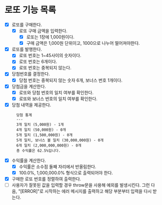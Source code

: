# 로또 기능 목록

- [x] 로또를 구매한다.
  - [x] 로또 구매 금액을 입력한다.
    - [x] 로또는 1장에 1,000원이다.
    - [x] 구매 금액은 1,000원 단위이고, 1000으로 나누어 떨어져야한다.
- [x] 로또를 발행한다.
  - [x] 로또 번호는 1~45사이의 숫자이다.
  - [x] 로또 번호는 6개이다.
  - [x] 로또 번호는 중복되지 않는다.
- [x] 당첨번호를 결정한다.
  - [x] 당첨 번호는 중복되지 않는 숫자 6개, 보너스 번호 1개이다.
- [x] 당첨금을 계산한다.
  - [x] 로또와 당첨 번호의 일치 여부를 확인한다.
  - [x] 로또와 보너스 번호의 일치 여부를 확인한다.
- [x] 당첨 내역을 제공한다.
  ```
    당첨 통계
    ---
    3개 일치 (5,000원) - 1개
    4개 일치 (50,000원) - 0개
    5개 일치 (1,500,000원) - 0개
    5개 일치, 보너스 볼 일치 (30,000,000원) - 0개
    6개 일치 (2,000,000,000원) - 0개
    총 수익률은 62.5%입니다.
  ```
- [x] 수익률을 계산한다.
  - [x] 수익률은 소수점 둘째 자리에서 반올림한다.
  - [x] 100.0%, 1,000,000.0% 형식으로 출력되어야 한다.
- [x] 구매한 로또 번호를 정렬하여 출력한다.
- [ ] 사용자가 잘못된 값을 입력할 경우 throw문을 사용해 예외를 발생시킨다. 그런 다음, "[ERROR]"로 시작하는 에러 메시지를 출력하고 해당 부분부터 입력을 다시 받는다.
